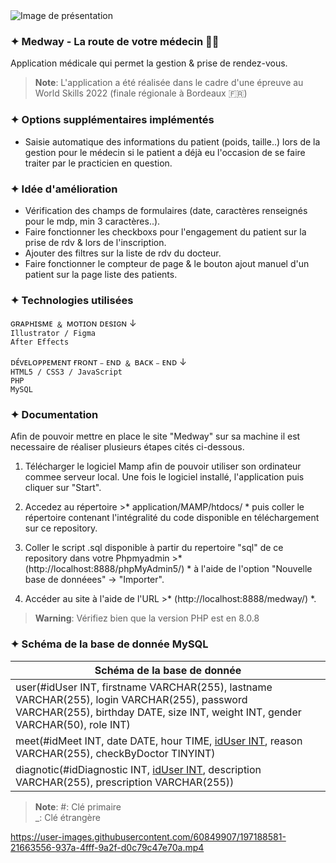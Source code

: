 <img src="https://zupimages.net/up/22/39/wybl.png" alt="Image de présentation" />

### ✦ Medway - La route de votre médecin 👨‍⚕️

Application médicale qui permet la gestion & prise de rendez-vous.

> **Note**:
L'application a été réalisée dans le cadre d'une épreuve au World Skills 2022 (finale régionale à Bordeaux 🇫🇷)

### ✦ Options supplémentaires implémentés

- Saisie automatique des informations du patient (poids, taille..) lors de la gestion pour le médecin si le patient a déjà eu l'occasion de se faire traiter par le practicien en question.

### ✦ Idée d'amélioration

- Vérification des champs de formulaires (date, caractères renseignés pour le mdp, min 3 caractères..).
- Faire fonctionner les checkboxs pour l'engagement du patient sur la prise de rdv & lors de l'inscription.
- Ajouter des filtres sur la liste de rdv du docteur.
- Faire fonctionner le compteur de page & le bouton ajout manuel d'un patient sur la page liste des patients.

### ✦ Technologies utilisées

ɢʀᴀᴘʜɪsᴍᴇ ﹠ ᴍᴏᴛɪᴏɴ ᴅᴇsɪɢɴ ↓<br/>
`Illustrator / Figma`<br/>
`After Effects`<br/>

ᴅᴇ́ᴠᴇʟᴏᴘᴘᴇᴍᴇɴᴛ ғʀᴏɴᴛ﹣ᴇɴᴅ ﹠ ʙᴀᴄᴋ﹣ᴇɴᴅ ↓<br/>
`HTML5 / CSS3 / JavaScript`<br/>
`PHP`<br/>
`MySQL`<br/>

### ✦ Documentation

Afin de pouvoir mettre en place le site "Medway" sur sa machine il est necessaire de réaliser plusieurs étapes cités ci-dessous.

1. Télécharger le logiciel Mamp afin de pouvoir utiliser son ordinateur commee serveur local.
Une fois le logiciel installé, l'application puis cliquer sur "Start".

2. Accedez au répertoire >* application/MAMP/htdocs/ * puis coller le répertoire contenant l'intégralité du code disponible en téléchargement sur ce repository.

3. Coller le script .sql disponible à partir du repertoire "sql" de ce repository dans votre Phpmyadmin >* (http://localhost:8888/phpMyAdmin5/) * à l'aide de l'option "Nouvelle base de donnéees" -> "Importer".

4. Accéder au site à l'aide de l'URL >* (http://localhost:8888/medway/) *.

> **Warning**:
> Vérifiez bien que la version PHP est en 8.0.8

### ✦ Schéma de la base de donnée MySQL

|    Schéma de la base de donnée     |
| ------|
| user(#idUser INT, firstname VARCHAR(255), lastname VARCHAR(255), login VARCHAR(255), password VARCHAR(255), birthday DATE, size INT, weight INT, gender VARCHAR(50), role INT)  |
| meet(#idMeet INT, date DATE, hour TIME, <ins>idUser INT</ins>, reason VARCHAR(255), checkByDoctor TINYINT) |
| diagnotic(#idDiagnostic INT, <ins>idUser INT</ins>, description VARCHAR(255), prescription VARCHAR(255)) |

> **Note**:
#: Clé primaire<br/>
    _: Clé étrangère

https://user-images.githubusercontent.com/60849907/197188581-21663556-937a-4fff-9a2f-d0c79c47e70a.mp4
